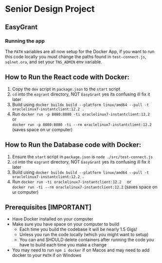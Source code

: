 # Senior Design Project
## EasyGrant

### Running the app
The `PATH` variables are all now setup for the Docker App, if you want to
run this code locally you must change the paths found in `test-connect.js`, `sqlnet.ora`, and
set your `TNS_ADMIN` env variable. 
 ## How to Run the React code with Docker:
1) Copy the `dev` script in `package.json` to the `start` script
2) `cd` into the `ezgrant` directory, NOT `EasyGrant` yes its confusing ill fix it later
3) Build using `docker buildx build --platform linux/amd64 --pull -t oraclelinux7-instantclient:12.2 .`
4) Run `docker run -p 8080:8080 -ti oraclelinux7-instantclient:12.2   ` or \
 `docker run -p 8080:8080 -ti --rm oraclelinux7-instantclient:12.2` (saves space on ur computer)
## How to Run the Database code with Docker:
1) Ensure the `start` script in `package.json` is `node ./src/test-connect.js`
2) `cd` into the `ezgrant` directory, NOT `EasyGrant` yes its confusing ill fix it later
3) Build using `docker buildx build --platform linux/amd64 --pull -t oraclelinux7-instantclient:12.2 .`
4) Run `docker run -ti oraclelinux7-instantclient:12.2  ` or \
 `docker run -ti --rm oraclelinux7-instantclient:12.2` (saves space on ur computer)

## Prerequisites [IMPORTANT]
- Have Docker installed on your computer
- Make sure you have space on your computer to build
  - Each time you build the codebase it will be nearly 1.5 Gigs!
  - Unless you run the code locally (which you might want to setup)
  - You can and SHOULD delete containers after running the code
you have to build each time you make a change
- You may need to run `npm i docker` if on Macos and may need to add docker to your `PATH` if on Windows


